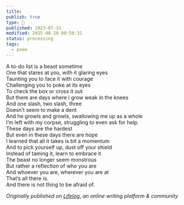 ```yaml
---
title:
publish: true
type: 🌳
published: 2023-07-31
modified: 2025-08-20 00:58:31
status: processing
tags:
  - poem
---
```

A to-do list is a beast sometime  
One that stares at you, with it glaring eyes  
Taunting you to face it with courage  
Challenging you to poke at its eyes  
To check the box or cross it out  
But there are days where I grow weak in the knees  
And one slash, two slash, three  
Doesn’t seem to make a dent  
And he growls and growls, swallowing me up as a whole  
I’m left with my corpse, struggling to even ask for help.  
These days are the hardest  
But even in these days there are hope  
I learned that all it takes is bit a momentum  
And to pick yourself up, dust off your shield  
Instead of taming it, learn to embrace it  
The beast no longer seem monstrous  
But rather a reflection of who you are  
And whoever you are, wherever you are at  
That’s all there is.  
And there is not thing to be afraid of.

*Originally published on [Lifelog,](https://golifelog.com/) an online writing platform & community*